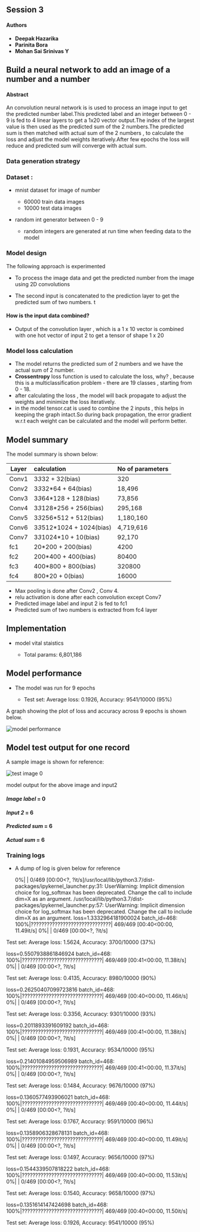 ## Session 3

#### Authors

* **Deepak Hazarika**
* **Parinita Bora**
* **Mohan Sai Srinivas Y**    


## Build a neural network to add an image of a number and a number 

#### Abstract

An convolution neural network is is used to process an image input to get the predicted number label.This predicted label and an integer between 0 - 9 is fed to 4 linear layers to get a 1x20 vector output.The index of the largest value is then used as the predicted sum of the 2 numbers.The predicted sum is then matched with actual sum of the 2 numbers , to calculate the loss and adjust the model weights iteratively.After few epochs the loss will reduce and predicted sum will converge with actual sum.

### Data generation strategy 

### Dataset :

- mnist dataset for image of number 
	
	- 60000 train data images
	- 10000 test data images
	
- random int generator between 0 - 9

	- random integers are generated at run time when feeding data to the model

### Model design
 
The following approach is experimented

- To process the image data and get the predicted number from the image using 2D convolutions

- The second input is concatenated to the prediction layer to get the predicted sum of two numbers.
t
#### How is the input data combined?

* Output of the convolution layer , which is a 1 x 10 vector is combined with one hot vector of input 2 to get a tensor of shape 1 x 20

### Model loss calculation

* The model returns the predicted sum of 2 numbers and we have the actual sum of 2 number.
* **Crossentropy** loss function is used to calculate the loss, why? , because this is a multiclassification problem - there are 19 classes , starting from 0 - 18.
* after calculating the loss , the model will back propagate to adjust the weights and minimize the loss iteratively.
* in the model tensor.cat is used to combine the 2 inputs , this helps in keeping the graph intact.So during back propagation, the error gradient w.r.t each weight can be calculated and the model will perform better.

## Model summary

The model summary is shown below:


| Layer |    calculation              | No of parameters |
| ------|:----------------------------|:-----------------|
| Conv1 | 3*3*32 + 32(bias)           | 320              |
| Conv2 | 3*3*32*64 + 64(bias)        | 18,496           |
| Conv3 | 3*3*64*128 +   128(bias)    | 73,856           |
| Conv4 | 3*3*128*256 +   256(bias)   | 295,168          |
| Conv5 | 3*3*256*512 +   512(bias)   | 1,180,160        |
| Conv6 | 3*3*512*1024 +   1024(bias) | 4,719,616        |
| Conv7 | 3*3*1024*10 +   10(bias)    | 92,170           |
| fc1   | 20*200 + 200(bias)          | 4200             |
| fc2   | 200*400 + 400(bias)         | 80400            |
| fc3   | 400*800 + 800(bias)         | 320800           |
| fc4   | 800*20 + 0(bias)            | 16000            |


* Max pooling is done after Conv2 , Conv 4. 
* relu activation is done after each convolution except Conv7
* Predicted image label and input 2 is fed to fc1
* Predicted sum of two numbers is extracted from fc4 layer

## Implementation 

* model vital staistics

  * Total params: 6,801,186
  
## Model performance

* The model was run for 9 epochs 

  * Test set: Average loss: 0.1926, Accuracy: 9541/10000 (95%)
  
A graph showing the plot of loss and accuracy across 9 epochs is shown below.

![model performance](images/addermodelperf.png)

  
## Model test output for one record

A sample image is shown for reference:

![test image 0](images/testimg1.png)

model output for the above image and input2 

#### *Image label* = 0

#### *Input 2* = 6

#### *Predicted sum* = 6

#### *Actual sum* = 6

### Training logs 

* A dump of log is given below for reference

  0%|          | 0/469 [00:00<?, ?it/s]/usr/local/lib/python3.7/dist-packages/ipykernel_launcher.py:31: UserWarning: Implicit dimension choice for log_softmax has been deprecated. Change the call to include dim=X as an argument.
/usr/local/lib/python3.7/dist-packages/ipykernel_launcher.py:57: UserWarning: Implicit dimension choice for log_softmax has been deprecated. Change the call to include dim=X as an argument.
loss=1.3332964181900024 batch_id=468: 100%|??????????????????????????????| 469/469 [00:40<00:00, 11.49it/s]
  0%|          | 0/469 [00:00<?, ?it/s]


Test set: Average loss: 1.5624, Accuracy: 3700/10000 (37%)

loss=0.5507938861846924 batch_id=468: 100%|??????????????????????????????| 469/469 [00:41<00:00, 11.38it/s]
  0%|          | 0/469 [00:00<?, ?it/s]


Test set: Average loss: 0.4135, Accuracy: 8980/10000 (90%)

loss=0.26250407099723816 batch_id=468: 100%|??????????????????????????????| 469/469 [00:40<00:00, 11.46it/s]
  0%|          | 0/469 [00:00<?, ?it/s]


Test set: Average loss: 0.3356, Accuracy: 9301/10000 (93%)

loss=0.2011893391609192 batch_id=468: 100%|??????????????????????????????| 469/469 [00:41<00:00, 11.38it/s]
  0%|          | 0/469 [00:00<?, ?it/s]


Test set: Average loss: 0.1931, Accuracy: 9534/10000 (95%)

loss=0.21401084959506989 batch_id=468: 100%|??????????????????????????????| 469/469 [00:41<00:00, 11.37it/s]
  0%|          | 0/469 [00:00<?, ?it/s]


Test set: Average loss: 0.1484, Accuracy: 9676/10000 (97%)

loss=0.1360577493906021 batch_id=468: 100%|??????????????????????????????| 469/469 [00:40<00:00, 11.44it/s]
  0%|          | 0/469 [00:00<?, ?it/s]


Test set: Average loss: 0.1767, Accuracy: 9591/10000 (96%)

loss=0.1358906328678131 batch_id=468: 100%|??????????????????????????????| 469/469 [00:40<00:00, 11.49it/s]
  0%|          | 0/469 [00:00<?, ?it/s]


Test set: Average loss: 0.1497, Accuracy: 9656/10000 (97%)

loss=0.1544339507818222 batch_id=468: 100%|??????????????????????????????| 469/469 [00:40<00:00, 11.53it/s]
  0%|          | 0/469 [00:00<?, ?it/s]


Test set: Average loss: 0.1540, Accuracy: 9658/10000 (97%)

loss=0.1351614147424698 batch_id=468: 100%|??????????????????????????????| 469/469 [00:40<00:00, 11.50it/s]


Test set: Average loss: 0.1926, Accuracy: 9541/10000 (95%)


